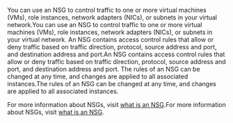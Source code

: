 <span data-ttu-id="a2613-101">You can use an NSG to control traffic to one or more virtual machines (VMs), role instances, network adapters (NICs), or subnets in your virtual network.</span><span class="sxs-lookup"><span data-stu-id="a2613-101">You can use an NSG to control traffic to one or more virtual machines (VMs), role instances, network adapters (NICs), or subnets in your virtual network.</span></span> <span data-ttu-id="a2613-102">An NSG contains access control rules that allow or deny traffic based on traffic direction, protocol, source address and port, and destination address and port.</span><span class="sxs-lookup"><span data-stu-id="a2613-102">An NSG contains access control rules that allow or deny traffic based on traffic direction, protocol, source address and port, and destination address and port.</span></span> <span data-ttu-id="a2613-103">The rules of an NSG can be changed at any time, and changes are applied to all associated instances.</span><span class="sxs-lookup"><span data-stu-id="a2613-103">The rules of an NSG can be changed at any time, and changes are applied to all associated instances.</span></span>

<span data-ttu-id="a2613-104">For more information about NSGs, visit [what is an NSG](../articles/virtual-network/virtual-networks-nsg.md).</span><span class="sxs-lookup"><span data-stu-id="a2613-104">For more information about NSGs, visit [what is an NSG](../articles/virtual-network/virtual-networks-nsg.md).</span></span>

